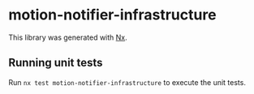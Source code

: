 # motion-notifier-infrastructure

This library was generated with [Nx](https://nx.dev).

## Running unit tests

Run `nx test motion-notifier-infrastructure` to execute the unit tests.
